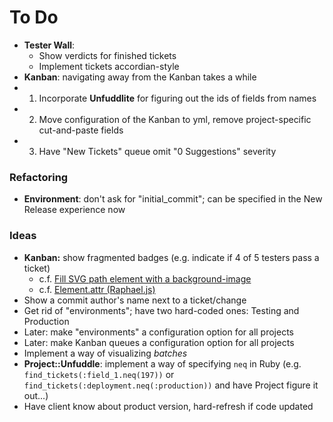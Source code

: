 # To Do

 - **Tester Wall**:
   - Show verdicts for finished tickets
   - Implement tickets accordian-style
 - **Kanban**: navigating away from the Kanban takes a while
 - 1. Incorporate **Unfuddlite** for figuring out the ids of fields from names
 - 2. Move configuration of the Kanban to yml, remove project-specific cut-and-paste fields
 - 3. Have "New Tickets" queue omit "0 Suggestions" severity

### Refactoring

 - **Environment**: don't ask for "initial_commit"; can be specified in the New Release experience now

### Ideas

 - **Kanban:** show fragmented badges (e.g. indicate if 4 of 5 testers pass a ticket)
   - c.f. [Fill SVG path element with a background-image](http://stackoverflow.com/questions/3796025/fill-svg-path-element-with-a-background-image)
   - c.f. [Element.attr (Raphael.js)](http://raphaeljs.com/reference.html#Element.attr)
 - Show a commit author's name next to a ticket/change
 - Get rid of "environments"; have two hard-coded ones: Testing and Production
 - Later: make "environments" a configuration option for all projects
 - Later: make Kanban queues a configuration option for all projects
 - Implement a way of visualizing _batches_
 - **Project::Unfuddle**: implement a way of specifying `neq` in Ruby (e.g. `find_tickets(:field_1.neq(197))` or `find_tickets(:deployment.neq(:production))` and have Project figure it out...)
 - Have client know about product version, hard-refresh if code updated
